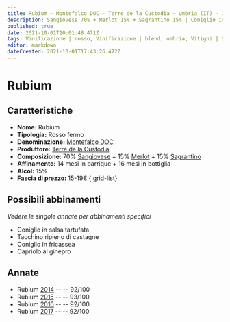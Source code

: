 ```yaml
---
title: Rubium – Montefalco DOC – Terre de la Custodia – Umbria (IT) – 15-19€ – 5★
description: Sangiovese 70% + Merlot 15% + Sagrantino 15% | Coniglio in salsa tartufata – Tacchino ripieno di castagne – Coniglio in fricassea – Capriolo al ginepro
published: true
date: 2021-10-01T20:01:48.471Z
tags: Vinificazione | rosso, Vinificazione | blend, umbria, Vitigni | Sangiovese, Vinificazione | fermo, Valutazioni | 5 stelle, merlot, Prezzi | 15-19€, coniglio in salsa tartufata, tacchino ripieno di castagne, coniglio in fricassea, capriolo al ginepro
editor: markdown
dateCreated: 2021-10-01T17:43:26.472Z
---
```


# Rubium

## Caratteristiche
- **Nome:** Rubium
- **Tipologia:** Rosso fermo
- **Denominazione:** [Montefalco DOC](/denominazioni/Italia/Umbria/IGT/Umbria)
- **Produttore:** [Terre de la Custodia](/produttori/Italia/Umbria/Terre-de-la-Custodia) 
- **Composizione:** 70% [Sangiovese](/vitigni/Italia/bacca-nera/sangiovese) + 15% [Merlot](/vitigni/Francia/bacca-nera/merlot) + 15% [Sagrantino](/vitigni/Italia/bacca-nera/sagrantino)
- **Affinamento:** 14 mesi in barrique + 16 mesi in bottiglia 
- **Alcol:** 15%
- **Fascia di prezzo:** 15-19€
{.grid-list}




## Possibili abbinamenti
*Vedere le singole annate per abbinamenti specifici*

- Coniglio in salsa tartufata
- Tacchino ripieno di castagne
- Coniglio in fricassea
- Capriolo al ginepro

## Annate
- Rubium [2014](vini/Italia/Umbria/Terre-de-la-Custodia/Rubium/2014) -- <span class="star-5"></span> -- 92/100
- Rubium [2015](vini/Italia/Umbria/Terre-de-la-Custodia/Rubium/2015) -- <span class="star-5"></span> -- 93/100
- Rubium [2016](vini/Italia/Umbria/Terre-de-la-Custodia/Rubium/2016) -- <span class="star-5"></span> -- 92/100
- Rubium [2017](vini/Italia/Umbria/Terre-de-la-Custodia/Rubium/2017) -- <span class="star-5"></span> -- 92/100